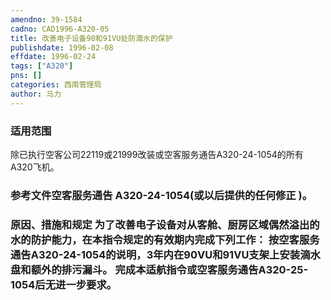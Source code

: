 ```yaml
---
amendno: 39-1584  
cadno: CAD1996-A320-05  
title: 改善电子设备90和91VU处防滴水的保护  
publishdate: 1996-02-08  
effdate: 1996-02-24  
tags: ["A320"]  
pns: []  
categories: 西南管理局  
author: 马力  
---
```

  
### 适用范围  
除已执行空客公司22119或21999改装或空客服务通告A320-24-1054的所有A320飞机。  
  
<!--more-->  
### 参考文件空客服务通告 A320-24-1054(或以后提供的任何修正 )。  
  
### 原因、措施和规定 为了改善电子设备对从客舱、厨房区域偶然溢出的水的防护能力，在本指令规定的有效期内完成下列工作： 按空客服务通告A320-24-1054的说明，3年内在90VU和91VU支架上安装滴水盘和额外的排污漏斗。     完成本适航指令或空客服务通告A320-25-1054后无进一步要求。  
